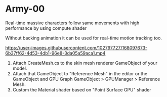 # Army-00
Real-time massive characters follow same movements with high performance by using compute shader

Without backing animation it can be used for real-time motion tracking too. 

https://user-images.githubusercontent.com/102797727/168097673-6b37ff62-4d53-4db1-96e8-3da05a59aca1.mp4


1. Attach CreateMesh.cs to the skin mesh renderer GameObject of your model. 
2. Attach that GameObject to "Reference Mesh" in the editor or the GameObject and GPU Graph GameObject > GPUManager > Reference Mesh.
3. Custom the Material shader based on "Point Surface GPU" shader 
